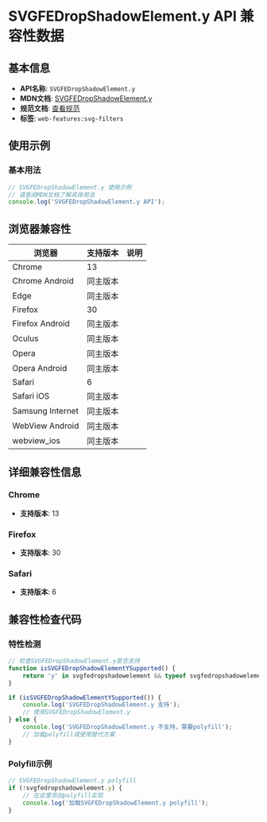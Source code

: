 # SVGFEDropShadowElement.y API 兼容性数据

## 基本信息

- **API名称**: `SVGFEDropShadowElement.y`
- **MDN文档**: [SVGFEDropShadowElement.y](https://developer.mozilla.org/docs/Web/API/SVGFEDropShadowElement/y)
- **规范文档**: [查看规范](https://drafts.fxtf.org/filter-effects/#dom-svgfilterprimitivestandardattributes-y)
- **标签**: `web-features:svg-filters`

## 使用示例

### 基本用法

```javascript
// SVGFEDropShadowElement.y 使用示例
// 请查阅MDN文档了解具体用法
console.log('SVGFEDropShadowElement.y API');
```

## 浏览器兼容性

| 浏览器 | 支持版本 | 说明 |
|--------|----------|------|
| Chrome | 13 |  |
| Chrome Android | 同主版本 |  |
| Edge | 同主版本 |  |
| Firefox | 30 |  |
| Firefox Android | 同主版本 |  |
| Oculus | 同主版本 |  |
| Opera | 同主版本 |  |
| Opera Android | 同主版本 |  |
| Safari | 6 |  |
| Safari iOS | 同主版本 |  |
| Samsung Internet | 同主版本 |  |
| WebView Android | 同主版本 |  |
| webview_ios | 同主版本 |  |

## 详细兼容性信息

### Chrome

- **支持版本**: 13

### Firefox

- **支持版本**: 30

### Safari

- **支持版本**: 6

## 兼容性检查代码

### 特性检测

```javascript
// 检查SVGFEDropShadowElement.y是否支持
function isSVGFEDropShadowElementYSupported() {
    return 'y' in svgfedropshadowelement && typeof svgfedropshadowelement.y === 'function';
}

if (isSVGFEDropShadowElementYSupported()) {
    console.log('SVGFEDropShadowElement.y 支持');
    // 使用SVGFEDropShadowElement.y
} else {
    console.log('SVGFEDropShadowElement.y 不支持，需要polyfill');
    // 加载polyfill或使用替代方案
}
```

### Polyfill示例

```javascript
// SVGFEDropShadowElement.y polyfill
if (!svgfedropshadowelement.y) {
    // 在这里添加polyfill实现
    console.log('加载SVGFEDropShadowElement.y polyfill');
}
```


